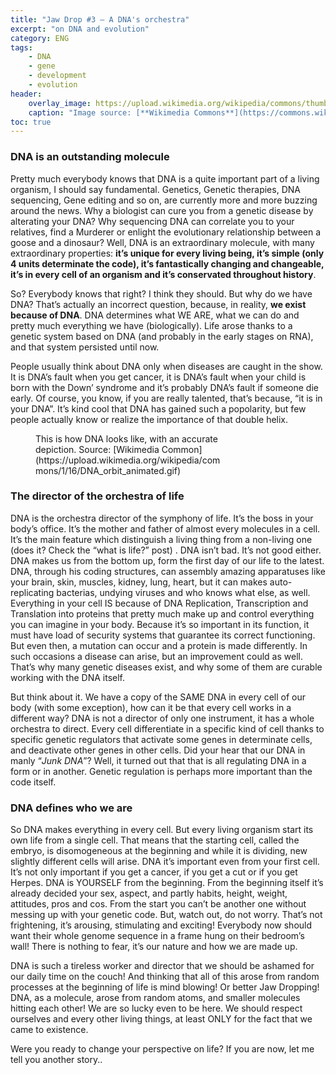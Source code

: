 ```yaml
---
title: "Jaw Drop #3 – A DNA's orchestra"
excerpt: "on DNA and evolution"
category: ENG
tags:
    - DNA
    - gene
    - development
    - evolution
header:
    overlay_image: https://upload.wikimedia.org/wikipedia/commons/thumb/0/07/Ebola_Virus_-_Electron_Micrograph.tiff/lossy-page1-1024px-Ebola_Virus_-_Electron_Micrograph.tiff.jpg
    caption: "Image source: [**Wikimedia Commons**](https://commons.wikimedia.org/wiki/File:Ebola_Virus_-_Electron_Micrograph.tiff)"
toc: true
---
```

### DNA is an outstanding molecule
Pretty much everybody knows that DNA is a quite important part of a living organism, I should say fundamental. Genetics, Genetic therapies, DNA sequencing, Gene editing and so on, are currently more and more buzzing around the news. Why a biologist can cure you from a genetic disease by alterating your DNA? Why sequencing DNA can correlate you to your relatives, find a Murderer or enlight the evolutionary relationship between a goose and a dinosaur? Well, DNA is an extraordinary molecule, with many extraordinary properties: **it’s unique for every living being, it’s simple (only 4 units determinate the code), it’s fantastically changing and changeable, it’s in every cell of an organism and it’s conservated throughout history**.

So? Everybody knows that right? I think they should. But why do we have DNA? That’s actually an incorrect question, because, in reality, **we exist because of DNA**. DNA determines what WE ARE, what we can do and pretty much everything we have (biologically). Life arose thanks to a genetic system based on DNA (and probably in the early stages on RNA), and that system persisted until now.

People usually think about DNA only when diseases are caught in the show. It is DNA’s fault when you get cancer, it is DNA’s fault when your child is born with the Down’ syndrome and it’s probably DNA’s fault if someone die early. Of course, you know, if you are really talented, that’s because, “it is in your DNA”. It’s kind cool that DNA has gained such a popolarity, but few people actually know or realize the importance of that double helix.

<figure style="width: 300px" class="align-left">
        <img src="https://upload.wikimedia.org/wikipedia/commons/1/16/DNA_orbit_animated.gif" alt="">
        <figcaption>This is how DNA looks like, with an accurate depiction. Source: [Wikimedia Common](https://upload.wikimedia.org/wikipedia/commons/1/16/DNA_orbit_animated.gif)</figcaption>
</figure>

### The director of the orchestra of life
DNA is the orchestra director of the symphony of life. It’s the boss in your body’s office. It’s the mother and father of almost every molecules in a cell. It’s the main feature which distinguish a living thing from a non-living one (does it? Check the “what is life?” post) . DNA isn’t bad. It’s not good either. DNA makes us from the bottom up, form the first day of our life to the latest. DNA, through his coding structures, can assembly amazing apparatuses like your brain, skin, muscles, kidney, lung, heart, but it can makes auto-replicating bacterias, undying viruses and who knows what else, as well. Everything in your cell IS because of DNA Replication, Transcription and Translation into proteins that pretty much make up and control everything you can imagine in your body. Because it’s so important in its function, it must have load of security systems that guarantee its correct functioning. But even then, a mutation can occur and a protein is made differently. In such occasions a disease can arise, but an improvement could as well. That’s why many genetic diseases exist, and why some of them are curable working with the DNA itself.

But think about it. We have a copy of the SAME DNA in every cell of our body (with some exception), how can it be that every cell works in a different way? DNA is not a director of only one instrument, it has a whole orchestra to direct. Every cell differentiate in a specific kind of cell thanks to specific genetic regulators that activate some genes in determinate cells, and deactivate other genes in other cells. Did your hear that our DNA in manly “_Junk DNA_”? Well, it turned out that that is all regulating DNA in a form or in another. Genetic regulation is perhaps more important than the code itself.

### DNA defines who we are
So DNA makes everything in every cell. But every living organism start its own life from a single cell. That means that the starting cell, called the embryo, is disomogeneous at the beginning and while it is dividing, new slightly different cells will arise. DNA it’s important even from your first cell. It’s not only important if you get a cancer, if you get a cut or if you get Herpes. DNA is YOURSELF from the beginning. From the beginning itself it’s already decided your sex, aspect, and partly habits, height, weight, attitudes, pros and cos. From the start you can’t be another one without messing up with your genetic code. But, watch out, do not worry. That’s not frightening, it’s arousing, stimulating and exciting! Everybody now should want their whole genome sequence in a frame hung on their bedroom’s wall! There is nothing to fear, it’s our nature and how we are made up.

DNA is such a tireless worker and director that we should be ashamed for our daily time on the couch! And thinking that all of this arose from random processes at the beginning of life is mind blowing! Or better Jaw Dropping! DNA, as a molecule, arose from random atoms, and smaller molecules hitting each other! We are so lucky even to be here. We should respect ourselves and every other living things, at least ONLY for the fact that we came to existence.

Were you ready to change your perspective on life? If you are now, let me tell you another story..